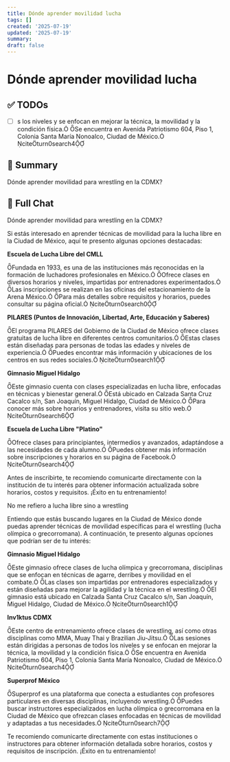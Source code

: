 ```yaml
---
title: Dónde aprender movilidad lucha
tags: []
created: '2025-07-19'
updated: '2025-07-19'
summary:
draft: false
---
```


# Dónde aprender movilidad lucha

## ✅ TODOs
- [ ] s los niveles y se enfocan en mejorar la técnica, la movilidad y la condición física. Se encuentra en Avenida Patriotismo 604, Piso 1, Colonia Santa María Nonoalco, Ciudad de México. citeturn0search4

## 📌 Summary
Dónde aprender movilidad para wrestling en la CDMX?

## 🧠 Full Chat


Dónde aprender movilidad para wrestling en la CDMX?



Si estás interesado en aprender técnicas de movilidad para la lucha libre en la Ciudad de México, aquí te presento algunas opciones destacadas:

**Escuela de Lucha Libre del CMLL**

Fundada en 1933, es una de las instituciones más reconocidas en la formación de luchadores profesionales en México. Ofrece clases en diversos horarios y niveles, impartidas por entrenadores experimentados. Las inscripciones se realizan en las oficinas del estacionamiento de la Arena México. Para más detalles sobre requisitos y horarios, puedes consultar su página oficial. citeturn0search0

**PILARES (Puntos de Innovación, Libertad, Arte, Educación y Saberes)**

El programa PILARES del Gobierno de la Ciudad de México ofrece clases gratuitas de lucha libre en diferentes centros comunitarios. Estas clases están diseñadas para personas de todas las edades y niveles de experiencia. Puedes encontrar más información y ubicaciones de los centros en sus redes sociales. citeturn0search1

**Gimnasio Miguel Hidalgo**

Este gimnasio cuenta con clases especializadas en lucha libre, enfocadas en técnicas y bienestar general. Está ubicado en Calzada Santa Cruz Cacalco s/n, San Joaquín, Miguel Hidalgo, Ciudad de México. Para conocer más sobre horarios y entrenadores, visita su sitio web. citeturn0search6

**Escuela de Lucha Libre "Platino"**

Ofrece clases para principiantes, intermedios y avanzados, adaptándose a las necesidades de cada alumno. Puedes obtener más información sobre inscripciones y horarios en su página de Facebook. citeturn0search4

Antes de inscribirte, te recomiendo comunicarte directamente con la institución de tu interés para obtener información actualizada sobre horarios, costos y requisitos. ¡Éxito en tu entrenamiento! 

No me refiero a lucha libre sino a wrestling

Entiendo que estás buscando lugares en la Ciudad de México donde puedas aprender técnicas de movilidad específicas para el wrestling (lucha olímpica o grecorromana). A continuación, te presento algunas opciones que podrían ser de tu interés:

**Gimnasio Miguel Hidalgo**

Este gimnasio ofrece clases de lucha olímpica y grecorromana, disciplinas que se enfocan en técnicas de agarre, derribes y movilidad en el combate. Las clases son impartidas por entrenadores especializados y están diseñadas para mejorar la agilidad y la técnica en el wrestling. El gimnasio está ubicado en Calzada Santa Cruz Cacalco s/n, San Joaquín, Miguel Hidalgo, Ciudad de México. citeturn0search1

**Inv1ktus CDMX**

Este centro de entrenamiento ofrece clases de wrestling, así como otras disciplinas como MMA, Muay Thai y Brazilian Jiu-Jitsu. Las sesiones están dirigidas a personas de todos los niveles y se enfocan en mejorar la técnica, la movilidad y la condición física. Se encuentra en Avenida Patriotismo 604, Piso 1, Colonia Santa María Nonoalco, Ciudad de México. citeturn0search4

**Superprof México**

Superprof es una plataforma que conecta a estudiantes con profesores particulares en diversas disciplinas, incluyendo wrestling. Puedes buscar instructores especializados en lucha olímpica o grecorromana en la Ciudad de México que ofrezcan clases enfocadas en técnicas de movilidad y adaptadas a tus necesidades. citeturn0search7

Te recomiendo comunicarte directamente con estas instituciones o instructores para obtener información detallada sobre horarios, costos y requisitos de inscripción. ¡Éxito en tu entrenamiento!